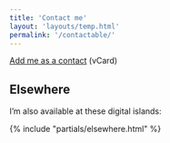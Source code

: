 ```yaml
---
title: 'Contact me'
layout: 'layouts/temp.html'
permalink: '/contactable/'
---
```


[Add me as a contact](/assets/other/benjamin-parry.vcf) (vCard)

## Elsewhere

I’m also available at these digital islands:

{% include "partials/elsewhere.html" %}